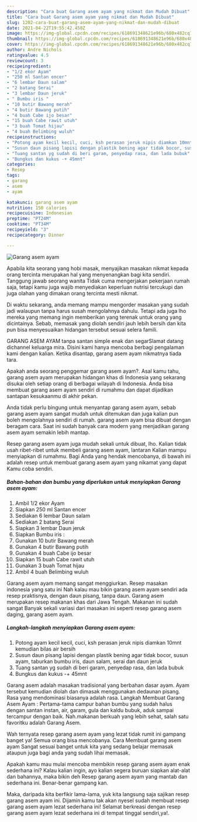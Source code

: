 ```yaml
---
description: "Cara buat Garang asem ayam yang nikmat dan Mudah Dibuat"
title: "Cara buat Garang asem ayam yang nikmat dan Mudah Dibuat"
slug: 1202-cara-buat-garang-asem-ayam-yang-nikmat-dan-mudah-dibuat
date: 2021-04-22T19:55:42.450Z
image: https://img-global.cpcdn.com/recipes/618691348621e96b/680x482cq70/garang-asem-ayam-foto-resep-utama.jpg
thumbnail: https://img-global.cpcdn.com/recipes/618691348621e96b/680x482cq70/garang-asem-ayam-foto-resep-utama.jpg
cover: https://img-global.cpcdn.com/recipes/618691348621e96b/680x482cq70/garang-asem-ayam-foto-resep-utama.jpg
author: Andre Nichols
ratingvalue: 4.5
reviewcount: 3
recipeingredient:
- "1/2 ekor Ayam"
- "250 ml Santan encer"
- "6 lembar Daun salam"
- "2 batang Serai"
- "3 lembar Daun jeruk"
- " Bumbu iris "
- "10 butir Bawang merah"
- "4 butir Bawang putih"
- "4 buah Cabe ijo besar"
- "15 buah Cabe rawit utuh"
- "3 buah Tomat hijau"
- "4 buah Belimbing wuluh"
recipeinstructions:
- "Potong ayam kecil kecil, cuci, ksh perasan jeruk nipis diamkan 10mnt kemudian bilas air bersih"
- "Susun daun pisang lapisi dengan plastik bening agar tidak bocor, susun ayam, taburkan bumbu iris, daun salam, serai dan daun jeruk"
- "Tuang santan yg sudah di beri garam, penyedap rasa, dan lada bubuk"
- "Bungkus dan kukus -+ 45mnt"
categories:
- Resep
tags:
- garang
- asem
- ayam

katakunci: garang asem ayam 
nutrition: 150 calories
recipecuisine: Indonesian
preptime: "PT24M"
cooktime: "PT34M"
recipeyield: "3"
recipecategory: Dinner

---
```



![Garang asem ayam](https://img-global.cpcdn.com/recipes/618691348621e96b/680x482cq70/garang-asem-ayam-foto-resep-utama.jpg)

Apabila kita seorang yang hobi masak, menyajikan masakan nikmat kepada orang tercinta merupakan hal yang menyenangkan bagi kita sendiri. Tanggung jawab seorang  wanita Tidak cuma mengerjakan pekerjaan rumah saja, tetapi kamu juga wajib menyediakan keperluan nutrisi tercukupi dan juga olahan yang dimakan orang tercinta mesti nikmat.

Di waktu  sekarang, anda memang mampu mengorder masakan yang sudah jadi walaupun tanpa harus susah mengolahnya dahulu. Tetapi ada juga lho mereka yang memang ingin memberikan yang terenak untuk orang yang dicintainya. Sebab, memasak yang diolah sendiri jauh lebih bersih dan kita pun bisa menyesuaikan hidangan tersebut sesuai selera famili. 

GARANG ASEM AYAM tanpa santan simple enak dan segarSlamat datang dichannel keluarga mira. Disini kami hanya mencoba berbagi pengalaman kami dengan kalian. Ketika disantap, garang asem ayam nikmatnya tiada tara.

Apakah anda seorang penggemar garang asem ayam?. Asal kamu tahu, garang asem ayam merupakan hidangan khas di Indonesia yang sekarang disukai oleh setiap orang di berbagai wilayah di Indonesia. Anda bisa membuat garang asem ayam sendiri di rumahmu dan dapat dijadikan santapan kesukaanmu di akhir pekan.

Anda tidak perlu bingung untuk menyantap garang asem ayam, sebab garang asem ayam sangat mudah untuk ditemukan dan juga kalian pun boleh mengolahnya sendiri di rumah. garang asem ayam bisa dibuat dengan beragam cara. Saat ini sudah banyak cara modern yang menjadikan garang asem ayam semakin lebih mantap.

Resep garang asem ayam juga mudah sekali untuk dibuat, lho. Kalian tidak usah ribet-ribet untuk membeli garang asem ayam, lantaran Kalian mampu menyiapkan di rumahmu. Bagi Anda yang hendak mencobanya, di bawah ini adalah resep untuk membuat garang asem ayam yang nikamat yang dapat Kamu coba sendiri.

<!--inarticleads1-->

##### Bahan-bahan dan bumbu yang diperlukan untuk menyiapkan Garang asem ayam:

1. Ambil 1/2 ekor Ayam
1. Siapkan 250 ml Santan encer
1. Sediakan 6 lembar Daun salam
1. Sediakan 2 batang Serai
1. Siapkan 3 lembar Daun jeruk
1. Siapkan  Bumbu iris :
1. Gunakan 10 butir Bawang merah
1. Gunakan 4 butir Bawang putih
1. Gunakan 4 buah Cabe ijo besar
1. Siapkan 15 buah Cabe rawit utuh
1. Gunakan 3 buah Tomat hijau
1. Ambil 4 buah Belimbing wuluh


Garang asem ayam memang sangat menggiurkan. Resep masakan indonesia yang satu ini Nah kalau mau bikin garang asem ayam sendiri ada resep praktisnya, dengan daun pisang, tanpa daun. Garang asem merupakan resep makanan khas dari Jawa Tengah. Makanan ini sudah sangat Banyak sekali variasi dari masakan ini seperti resep garang asem daging, garang asem ayam. 

<!--inarticleads2-->

##### Langkah-langkah menyiapkan Garang asem ayam:

1. Potong ayam kecil kecil, cuci, ksh perasan jeruk nipis diamkan 10mnt kemudian bilas air bersih
1. Susun daun pisang lapisi dengan plastik bening agar tidak bocor, susun ayam, taburkan bumbu iris, daun salam, serai dan daun jeruk
1. Tuang santan yg sudah di beri garam, penyedap rasa, dan lada bubuk
1. Bungkus dan kukus -+ 45mnt


Garang asem adalah masakan tradisional yang berbahan dasar ayam. Ayam tersebut kemudian diolah dan dimasak menggunakan dedaunan pisang. Rasa yang mendominasi biasanya adalah rasa. Langkah Membuat Garang Asem Ayam : Pertama-tama campur bahan bumbu yang sudah halus dengan santan instan, air, garam, gula dan kaldu bubuk, aduk sampai tercampur dengan baik. Nah.makanan berkuah yang lebih sehat, salah satu favoritku adalah Garang Asem. 

Wah ternyata resep garang asem ayam yang lezat tidak rumit ini gampang banget ya! Semua orang bisa mencobanya. Cara Membuat garang asem ayam Sangat sesuai banget untuk kita yang sedang belajar memasak ataupun juga bagi anda yang sudah lihai memasak.

Apakah kamu mau mulai mencoba membikin resep garang asem ayam enak sederhana ini? Kalau kalian ingin, ayo kalian segera buruan siapkan alat-alat dan bahannya, maka bikin deh Resep garang asem ayam yang mantab dan sederhana ini. Benar-benar gampang kan. 

Maka, daripada kita berfikir lama-lama, yuk kita langsung saja sajikan resep garang asem ayam ini. Dijamin kamu tak akan nyesel sudah membuat resep garang asem ayam lezat sederhana ini! Selamat berkreasi dengan resep garang asem ayam lezat sederhana ini di tempat tinggal sendiri,ya!.

